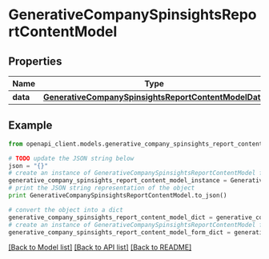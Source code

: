 # GenerativeCompanySpinsightsReportContentModel


## Properties

Name | Type | Description | Notes
------------ | ------------- | ------------- | -------------
**data** | [**GenerativeCompanySpinsightsReportContentModelData**](GenerativeCompanySpinsightsReportContentModelData.md) |  | 

## Example

```python
from openapi_client.models.generative_company_spinsights_report_content_model import GenerativeCompanySpinsightsReportContentModel

# TODO update the JSON string below
json = "{}"
# create an instance of GenerativeCompanySpinsightsReportContentModel from a JSON string
generative_company_spinsights_report_content_model_instance = GenerativeCompanySpinsightsReportContentModel.from_json(json)
# print the JSON string representation of the object
print GenerativeCompanySpinsightsReportContentModel.to_json()

# convert the object into a dict
generative_company_spinsights_report_content_model_dict = generative_company_spinsights_report_content_model_instance.to_dict()
# create an instance of GenerativeCompanySpinsightsReportContentModel from a dict
generative_company_spinsights_report_content_model_form_dict = generative_company_spinsights_report_content_model.from_dict(generative_company_spinsights_report_content_model_dict)
```
[[Back to Model list]](../README.md#documentation-for-models) [[Back to API list]](../README.md#documentation-for-api-endpoints) [[Back to README]](../README.md)


